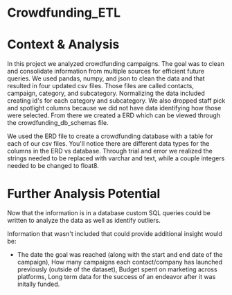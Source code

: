 # Crowdfunding_ETL

# Context & Analysis
In this project we analyzed crowdfunding campaigns. The goal was to clean and consolidate information from multiple sources for efficient future queries.
We used pandas, numpy, and json to clean the data and that resulted in four updated csv files. Those files are called contacts, campaign, category, and subcategory. Normalizing the data included creating id's for each category and subcategory. We also dropped staff pick and spotlight columns because we did not have data identifying how those were selected. From there we created a ERD which can be viewed through the crowdfunding_db_schemas file. 

We used the ERD file to create a crowdfunding database with a table for each of our csv files. You'll notice there are different data types for the columns in the ERD vs database. Through trial and error we realized the strings needed to be replaced with varchar and text, while a couple integers needed to be changed to float8. 

# Further Analysis Potential
Now that the information is in a database custom SQL queries could be written to analyze the data as well as identify outliers. 

Information that wasn't included that could provide additional insight would be:
- The date the goal was reached (along with the start and end date of the campaign),
How many campaigns each contact/company has launched previously (outside of the dataset),
Budget spent on marketing across platforms,
Long term data for the success of an endeavor after it was initally funded.
